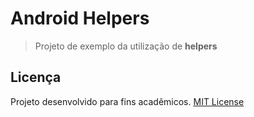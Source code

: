 # Android Helpers
> Projeto de exemplo da utilização de **helpers**

## Licença
Projeto desenvolvido para fins acadêmicos.
[MIT License](./LICENSE)
